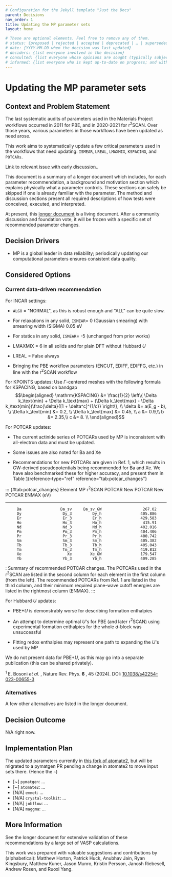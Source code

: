```yaml
---
# Configuration for the Jekyll template "Just the Docs"
parent: Decisions
nav_order: 1
title: Updating the MP parameter sets
layout: home

# These are optional elements. Feel free to remove any of them.
# status: {proposed | rejected | accepted | deprecated | … | superseded by [ADR-0005](0005-example.md)}
# date: {YYYY-MM-DD when the decision was last updated}
# deciders: {list everyone involved in the decision}
# consulted: {list everyone whose opinions are sought (typically subject-matter experts); and with whom there is a two-way communication}
# informed: {list everyone who is kept up-to-date on progress; and with whom there is a one-way communication}
---
```

<!-- we need to disable MD025, because we use the different heading "ADR Template" in the homepage (see above) than it is foreseen in the template -->
<!-- markdownlint-disable-next-line MD025 -->
# Updating the MP parameter sets

## Context and Problem Statement

The last systematic audits of parameters used in the Materials Project workflows occurred in 2011 for PBE, and in 2020-2021 for r$^2$SCAN. Over those years, various parameters in those workflows have been updated as need arose.

This work aims to systematically update a few critical parameters used in the workflows that need updating: `ISMEAR`, `LREAL`,  `LMAXMIX`, `KSPACING`, and `POTCARs`.

[Link to relevant issue with early discussion.](https://github.com/materialsproject/foundation/issues/25).

This document is a summary of a longer document which includes, for each parameter recommendation, a background and motivation section which explains physically what a parameter controls. These sections can safely be skipped if one is already familiar with the parameter. The method and discussion sections present all required descriptions of how tests were conceived, executed, and interpreted.

At present, this [longer document](https://drive.google.com/file/d/1fUUx0wrrtMRcSss5yv3NiQuC7J5IiEKL/view?usp=sharing) is a living document. After a community discussion and foundation vote, it will be frozen with a specific set of recommended parameter changes.


<!-- This is an optional element. Feel free to remove. -->
## Decision Drivers

* MP is a global leader in data reliability; periodically updating our computational parameters ensures consistent data quality.

## Considered Options

### Current data-driven recommendation

For INCAR settings:

-   `ALGO` = "NORMAL", as this is robust enough and "ALL" can be quite slow.

-   For relaxations in any solid, `ISMEAR`= 0 (Gaussian smearing) with
    smearing width (SIGMA) 0.05 eV

-   For statics in any solid, `ISMEAR`= -5 (unchanged from prior works)

-   LMAXMIX = 6 in all solids and for plain DFT without Hubbard $U$

-   LREAL = False always

-   Bringing the PBE workflow parameters (ENCUT, EDIFF, EDIFFG, etc.) in
    line with the r$^2$SCAN workflow

For KPOINTS updates: Use $\Gamma$-centered meshes with the following
formula for KSPACING, based on bandgap $$\begin{aligned}
    \mathrm{KSPACING} &= \frac{1}{2} \left\{ \Delta k_\text{min} + \Delta k_\text{max} + (\Delta k_\text{max} - \Delta k_\text{min})\frac{\delta}{[1 + \delta^c]^{1/c}} \right\}, \\
    \delta &= a(E_g - b), \\
    \Delta k_\text{min} &= 0.2, \\
    \Delta k_\text{max} &= 0.45, \\
    a &= 0.9,\\
    b &= 2.35,\\
    c &= 8. \\
\end{aligned}$$

For POTCAR updates:

-   The current actinide series of POTCARs used by MP is inconsistent
    with all-electron data and must be updated.

-   Some issues are also noted for Ba and Xe

-   Recommendations for new POTCARs are given in Ref. 1,
    which results in GW-derived pseudopotentials being recommended for
    Ba and Xe. We have also benchmarked these for higher accuracy, and
    present them in Table [1](#tab:potcar_changes){reference-type="ref"
    reference="tab:potcar_changes"}

::: {#tab:potcar_changes}
    Element   MP r$^2$SCAN POTCAR   New POTCAR   New POTCAR ENMAX (eV)
  --------- --------------------- ------------ -----------------------
         Ba                 Ba_sv     Ba_sv_GW                  267.02
         Dy                  Dy_3         Dy_h                 405.886
         Er                  Er_3         Er_h                 429.583
         Ho                  Ho_3         Ho_h                  415.91
         Nd                  Nd_3         Nd_h                 402.016
         Pm                  Pm_3         Pm_h                 404.406
         Pr                  Pr_3         Pr_h                 400.742
         Sm                  Sm_3         Sm_h                 405.382
         Tb                  Tb_3         Tb_h                 405.043
         Tm                  Tm_3         Tm_h                 419.812
         Xe                    Xe        Xe_GW                 179.547
         Yb                  Yb_3         Yb_h                 409.285

  :  Summary of recommended POTCAR changes. The POTCARs used in the
  r$^2$SCAN are listed in the second column for each element in the
  first column (from the left). The recommended POTCARs from Ref.
  1 are listed in the third column, and their minimum
  required plane-wave cutoff energies are listed in the rightmost column
  (ENMAX).
:::

For Hubbard $U$ updates:

-   PBE+$U$ is demonstrably worse for describing formation enthalpies

-   An attempt to determine optimal $U$'s for PBE (and later r$^2$SCAN)
    using experimental formation enthalpies for the whole $d$-block was
    unsuccessful

-   Fitting redox enthalpies may represent one path to expanding the
    $U$'s used by MP

We do not present data for PBE$+U$, as this may go into a separate
publication (this can be shared privately).

<sup> 1 </sup> E. Bosoni <i> et al. </i>, Nature Rev. Phys. <b> 6 </b>, 45 (2024). DOI: [10.1038/s42254-023-00655-3](https://doi.org/10.1038/s42254-023-00655-3)


### Alternatives

A few other alternatives are listed in the longer document.

## Decision Outcome

N/A right now.

<!-- This is an optional element. Feel free to remove. -->

## Implementation Plan

The updated parameters currently in [this fork of atomate2](https://github.com/esoteric-ephemera/atomate2/tree/updated_mp), but will be migrated to a pymatgen PR pending a change in atomate2 to move input sets there. (Hence the `~`)

- [~] `pymatgen`: ...
- [~] `atomate2`: ...
- [N/A] `emmet`: ...
- [N/A] `crystal-toolkit`: ...
- [N/A] `jobflow`: ...
- [N/A] `maggma`: ...

<!-- This is an optional element. Feel free to remove. -->
## More Information

See the longer document for extensive validation of these recommendations by a large set of VASP calculations.

This work was prepared with valuable suggestions and contributions by
(alphabetical): Matthew Horton, Patrick Huck, Anubhav Jain, Ryan
Kingsbury, Matthew Kuner, Jason Munro, Kristin Persson, Janosh
Riebesell, Andrew Rosen, and Ruoxi Yang.